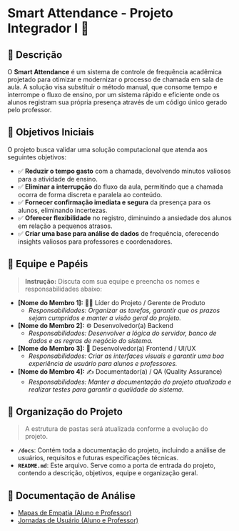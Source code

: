 #  Smart Attendance - Projeto Integrador I 🚀

## 📝 Descrição

O **Smart Attendance** é um sistema de controle de frequência acadêmica projetado para otimizar e modernizar o processo de chamada em sala de aula. A solução visa substituir o método manual, que consome tempo e interrompe o fluxo de ensino, por um sistema rápido e eficiente onde os alunos registram sua própria presença através de um código único gerado pelo professor.

## 🎯 Objetivos Iniciais

O projeto busca validar uma solução computacional que atenda aos seguintes objetivos:

* ✅ **Reduzir o tempo gasto** com a chamada, devolvendo minutos valiosos para a atividade de ensino.
* ✅ **Eliminar a interrupção** do fluxo da aula, permitindo que a chamada ocorra de forma discreta e paralela ao conteúdo.
* ✅ **Fornecer confirmação imediata e segura** da presença para os alunos, eliminando incertezas.
* ✅ **Oferecer flexibilidade** no registro, diminuindo a ansiedade dos alunos em relação a pequenos atrasos.
* ✅ **Criar uma base para análise de dados** de frequência, oferecendo insights valiosos para professores e coordenadores.

## 👥 Equipe e Papéis

> **Instrução:** Discuta com sua equipe e preencha os nomes e responsabilidades abaixo:

* **[Nome do Membro 1]:** 🧑‍💼 Líder do Projeto / Gerente de Produto
    * *Responsabilidades: Organizar as tarefas, garantir que os prazos sejam cumpridos e manter a visão geral do projeto.*
* **[Nome do Membro 2]:** ⚙️ Desenvolvedor(a) Backend
    * *Responsabilidades: Desenvolver a lógica do servidor, banco de dados e as regras de negócio do sistema.*
* **[Nome do Membro 3]:** 🎨 Desenvolvedor(a) Frontend / UI/UX
    * *Responsabilidades: Criar as interfaces visuais e garantir uma boa experiência de usuário para alunos e professores.*
* **[Nome do Membro 4]:** ✍️ Documentador(a) / QA (Quality Assurance)
    * *Responsabilidades: Manter a documentação do projeto atualizada e realizar testes para garantir a qualidade do sistema.*

## 📂 Organização do Projeto

> A estrutura de pastas será atualizada conforme a evolução do projeto.

- **`/docs`**: Contém toda a documentação do projeto, incluindo a análise de usuários, requisitos e futuras especificações técnicas.
- **`README.md`**: Este arquivo. Serve como a porta de entrada do projeto, contendo a descrição, objetivos, equipe e organização geral.

## 📄 Documentação de Análise

* [Mapas de Empatia (Aluno e Professor)](./docs/empathy-map.md)
* [Jornadas de Usuário (Aluno e Professor)](./docs/user-journey.md)
